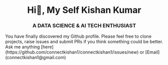 <h1 align="center">  Hi👋, My Self Kishan Kumar</h1>
<h3 align="center">A DATA SCIENCE & AI TECH ENTHUSIAST</h3>
You have finally discovered my Github profile.
Please feel free to clone projects, raise issues and submit PRs if you think something could be better.
Ask me anything [here](https://github.com/connectkishan1/connectkishan1/issues/new) or [Email](connectkishan1@gmail.com)

<!--
**connectkishan1/connectkishan1** is a ✨ _special_ ✨ repository because its `README.md` (this file) appears on your GitHub profile.

Here are some ideas to get you started:

- 🔭 I’m currently working on ...
- 🌱 I’m currently learning ...
- 👯 I’m looking to collaborate on ...
- 🤔 I’m looking for help with ...
- 💬 Ask me about ...
- 📫 How to reach me: ...
- 😄 Pronouns: ...
- ⚡ Fun fact: ...
-->
